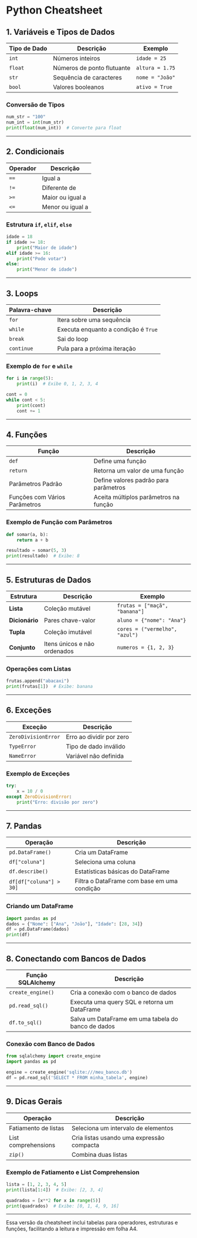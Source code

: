 
# Python Cheatsheet

## 1. Variáveis e Tipos de Dados

| Tipo de Dado | Descrição                 | Exemplo                      |
|--------------|---------------------------|------------------------------|
| `int`        | Números inteiros           | `idade = 25`                 |
| `float`      | Números de ponto flutuante | `altura = 1.75`              |
| `str`        | Sequência de caracteres    | `nome = "João"`              |
| `bool`       | Valores booleanos          | `ativo = True`               |

### Conversão de Tipos
```python
num_str = "100"
num_int = int(num_str)
print(float(num_int))  # Converte para float
```

---

## 2. Condicionais

| Operador | Descrição               |
|----------|-------------------------|
| `==`     | Igual a                 |
| `!=`     | Diferente de            |
| `>=`     | Maior ou igual a        |
| `<=`     | Menor ou igual a        |

### Estrutura `if`, `elif`, `else`
```python
idade = 18
if idade >= 18:
    print("Maior de idade")
elif idade >= 16:
    print("Pode votar")
else:
    print("Menor de idade")
```

---

## 3. Loops

| Palavra-chave | Descrição                        |
|---------------|----------------------------------|
| `for`         | Itera sobre uma sequência        |
| `while`       | Executa enquanto a condição é `True` |
| `break`       | Sai do loop                      |
| `continue`    | Pula para a próxima iteração     |

### Exemplo de `for` e `while`
```python
for i in range(5):
    print(i)  # Exibe 0, 1, 2, 3, 4

cont = 0
while cont < 5:
    print(cont)
    cont += 1
```

---

## 4. Funções

| Função               | Descrição                                             |
|----------------------|-------------------------------------------------------|
| `def`                | Define uma função                                     |
| `return`             | Retorna um valor de uma função                        |
| Parâmetros Padrão    | Define valores padrão para parâmetros                 |
| Funções com Vários Parâmetros | Aceita múltiplos parâmetros na função          |

### Exemplo de Função com Parâmetros
```python
def somar(a, b):
    return a + b

resultado = somar(5, 3)
print(resultado)  # Exibe: 8
```

---

## 5. Estruturas de Dados

| Estrutura   | Descrição                               | Exemplo                        |
|-------------|-----------------------------------------|--------------------------------|
| **Lista**   | Coleção mutável                         | `frutas = ["maçã", "banana"]`  |
| **Dicionário** | Pares chave-valor                    | `aluno = {"nome": "Ana"}`      |
| **Tupla**   | Coleção imutável                        | `cores = ("vermelho", "azul")` |
| **Conjunto**| Itens únicos e não ordenados            | `numeros = {1, 2, 3}`          |

### Operações com Listas
```python
frutas.append("abacaxi")
print(frutas[1])  # Exibe: banana
```

---

## 6. Exceções

| Exceção              | Descrição                        |
|----------------------|----------------------------------|
| `ZeroDivisionError`   | Erro ao dividir por zero         |
| `TypeError`           | Tipo de dado inválido            |
| `NameError`           | Variável não definida            |

### Exemplo de Exceções
```python
try:
    x = 10 / 0
except ZeroDivisionError:
    print("Erro: divisão por zero")
```

---

## 7. Pandas

| Operação               | Descrição                                        |
|------------------------|--------------------------------------------------|
| `pd.DataFrame()`        | Cria um DataFrame                               |
| `df["coluna"]`          | Seleciona uma coluna                            |
| `df.describe()`         | Estatísticas básicas do DataFrame               |
| `df[df["coluna"] > 30]` | Filtra o DataFrame com base em uma condição     |

### Criando um DataFrame
```python
import pandas as pd
dados = {"Nome": ["Ana", "João"], "Idade": [28, 34]}
df = pd.DataFrame(dados)
print(df)
```

---

## 8. Conectando com Bancos de Dados

| Função SQLAlchemy      | Descrição                                           |
|------------------------|----------------------------------------------------|
| `create_engine()`       | Cria a conexão com o banco de dados                |
| `pd.read_sql()`         | Executa uma query SQL e retorna um DataFrame       |
| `df.to_sql()`           | Salva um DataFrame em uma tabela do banco de dados |

### Conexão com Banco de Dados
```python
from sqlalchemy import create_engine
import pandas as pd

engine = create_engine('sqlite:///meu_banco.db')
df = pd.read_sql('SELECT * FROM minha_tabela', engine)
```

---

## 9. Dicas Gerais

| Operação                  | Descrição                                          |
|---------------------------|----------------------------------------------------|
| Fatiamento de listas       | Seleciona um intervalo de elementos                |
| List comprehensions        | Cria listas usando uma expressão compacta          |
| `zip()`                    | Combina duas listas                                |

### Exemplo de Fatiamento e List Comprehension
```python
lista = [1, 2, 3, 4, 5]
print(lista[1:4])  # Exibe: [2, 3, 4]

quadrados = [x**2 for x in range(5)]
print(quadrados)  # Exibe: [0, 1, 4, 9, 16]
```

---

Essa versão da cheatsheet inclui tabelas para operadores, estruturas e funções, facilitando a leitura e impressão em folha A4.
